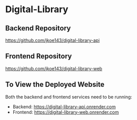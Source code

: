 # Digital-Library

## Backend Repository

https://github.com/jkoe143/digital-library-api

## Frontend Repository

https://github.com/jkoe143/digital-library-web

## To View the Deployed Website

Both the backend and frontend services need to be running:

- Backend: https://digital-library-api.onrender.com  
- Frontend: https://digital-library-web.onrender.com  
